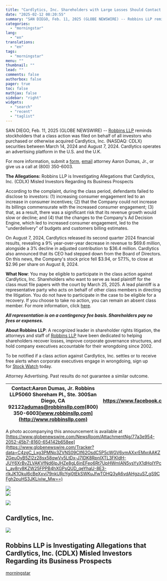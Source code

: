 ```yaml
---
title: "Cardlytics, Inc. Shareholders with Large Losses Should Contact Robbins LLP for Information About the CDLX Class Action Lawsuit"
date: "2025-02-12 08:20:55"
summary: "SAN DIEGO, Feb. 11, 2025 (GLOBE NEWSWIRE) -- Robbins LLP reminds stockholders that a class action was filed on behalf of all investors who purchased or otherwise acquired Cardlytics, Inc. (NASDAQ: CDLX) securities between March 14, 2024 and August 7, 2024. Cardlytics operates an advertising platform in the U.S. and..."
categories:
  - "morningstar"
lang:
  - "en"
translations:
  - "en"
tags:
  - "morningstar"
menu: ""
thumbnail: ""
lead: ""
comments: false
authorbox: false
pager: true
toc: false
mathjax: false
sidebar: "right"
widgets:
  - "search"
  - "recent"
  - "taglist"
---
```


SAN DIEGO, Feb. 11, 2025 (GLOBE NEWSWIRE) -- [Robbins LLP](https://www.globenewswire.com/Tracker?data=JxlS3jHdAN1Zih4UhhCqWSdiTVe_f6G0EDxoWHS97FfIGCICkVD1qLPrf2TmS5rg7M_eOnaPASTPoQT-lf8LiheM0-829Q1AIHl64NTz0xc=) reminds stockholders that a class action was filed on behalf of all investors who purchased or otherwise acquired Cardlytics, Inc. (NASDAQ: CDLX) securities between March 14, 2024 and August 7, 2024. Cardlytics operates an advertising platform in the U.S. and the U.K.

For more information, submit a [form](https://www.globenewswire.com/Tracker?data=MnFwr9DIX0BGCPkW1o3RUollHViwpTJOSSAnXi2jIr1pE_oPRN8Qc6f98zE9lukJcMoZtFp2X9cJIeusZ5lp4GqTtwgDms95DkfnmVgePG0=), [email](https://www.globenewswire.com/Tracker?data=RqzO_XYsBY8IZaKnYe_R_Q_jULvcdfluno5UM81KL7QR_gd9svbUm3lf4c0vNUJ3CFiNLgVzfqu5NfQKYAl5vA==) attorney Aaron Dumas, Jr., or give us a call at (800) 350-6003.

**The Allegations:** Robbins LLP is Investigating Allegations that Cardlytics, Inc. (CDLX) Misled Investors Regarding its Business Prospects

According to the complaint, during the class period, defendants failed to disclose to investors: (1) increasing consumer engagement led to an increase in consumer incentives; (2) that the Company could not increase its billings commensurate with the increased consumer engagement; (3) that, as a result, there was a significant risk that its revenue growth would slow or decline; and (4) that the changes to the Company's Ad Decision Engine, which led to increased consumer engagement, led to the "underdelivery" of budgets and customers billing estimates.

On August 7, 2024, Cardlytics released its second quarter 2024 financial results, revealing a 9% year-over-year decrease in revenue to $69.6 million, alongside a 3% decline in adjusted contribution to $36.4 million. Cardlytics also announced that its CEO had stepped down from the Board of Directors. On this news, the Company's stock price fell $3.94, or 57.1%, to close at $2.96 per share on August 8, 2024.

**What Now**: You may be eligible to participate in the class action against Cardlytics, Inc. Shareholders who want to serve as lead plaintiff for the class must file papers with the court by March 25, 2025. A lead plaintiff is a representative party who acts on behalf of other class members in directing the litigation. You do not have to participate in the case to be eligible for a recovery. If you choose to take no action, you can remain an absent class member. For more information, click [here](https://www.globenewswire.com/Tracker?data=sZa-Y6Q-KUfuF2iGMgffWk_C2J2lV1cKWTASyWQCDT0dbjpCgnaTsYqJCC9TNMOI8jvjzI00OBAIcpURK_YkU9a7yhtXK_5l7vEreRMWQJc=).

***All representation is on a contingency fee basis. Shareholders pay no fees or expenses.***

**About Robbins LLP**: A recognized leader in shareholder rights litigation, the attorneys and staff of [Robbins LLP](https://www.globenewswire.com/Tracker?data=JxlS3jHdAN1Zih4UhhCqWcxSlCKOo5lYKt13LK06qrRrz71jUWKJAqlx4WeUEgev0e3dL4-3cLs5LnRRodf_vA==) have been dedicated to helping shareholders recover losses, improve corporate governance structures, and hold company executives accountable for their wrongdoing since 2002.

To be notified if a class action against Cardlytics, Inc. settles or to receive free alerts when corporate executives engage in wrongdoing, sign up for [Stock Watch](https://www.globenewswire.com/Tracker?data=qmpED99lDL9yqHxrNKqIKtPZpWSf54T-X5yfniT44d5dKu205_IuClk8msWqmP78egKOt943u0tYq-Xp8UJDVmH8pN0M4TJWm1tX47kAS1s=) today.

Attorney Advertising. Past results do not guarantee a similar outcome.

| Contact:Aaron Dumas, Jr. Robbins LLP5060 Shoreham Pl., Ste. 300San Diego, CA 92122[adumas@robbinsllp.com](mailto:adumas@robbinsllp.com)(800) 350-6003[www.robbinsllp.com](http://www.robbinsllp.com) | <https://www.facebook.com/RobbinsLLP/><https://www.linkedin.com/company/robbins-llp/> |
| --- | --- |

A photo accompanying this announcement is available at [https://www.globenewswire.com/NewsRoom/AttachmentNg/77a3e954-2052-45b7-8160-654142b658ee](https://www.globenewswire.com/Tracker?data=C4zgC_Lxg3PMNo3ZVNS09CIf62OsdC5P5cWGV6ymAXxrEMxrAAKZZGeuOyB5Zl2z28sx58qwVv5LtDx-J7IDK8RpnIXTL3FKldH-JUY6XrBvZLVAKVfNd6IpJHZe8gL6inEFeo6Rt7UpHWmIAN5ysYyX1dHoIYPcL_ay8rv8KZW25FPPB4hXGPsQUD_qeYhaU-8E3-rIkJK1Okul6cBeXxvj79nkURcYgi0tEkSWKuJfwTOHQ3yA6vdAHgzuS7_gS9CFgh2puHS3JKLiviw_Mw==)

 ![](https://www.globenewswire.com/newsroom/ti?nf=OTM1Njk0MiM2NzQ2OTQzIzIwMTExNjQ=)   
 ![](https://ml.globenewswire.com/media/NzVkNDhjOTUtYzI3NC00OWQyLWFiYjktODg0NzAyZmY4M2QxLTEwMjI3Mzc=/tiny/Robbins-LLP.png)

 [![](https://ml.globenewswire.com/media/f6c754ad-b344-4389-a551-cf97ce05752e/small/robbins-llp-logo-white-background1583450-1-png.png)](https://www.globenewswire.com/NewsRoom/AttachmentNg/f6c754ad-b344-4389-a551-cf97ce05752e)

Cardlytics, Inc.
----------------

  [![](https://ml.globenewswire.com/media/77a3e954-2052-45b7-8160-654142b658ee/medium/cardlytics-inc.jpg)](https://www.globenewswire.com/NewsRoom/AttachmentNg/77a3e954-2052-45b7-8160-654142b658ee/en) 

Robbins LLP is Investigating Allegations that Cardlytics, Inc. (CDLX) Misled Investors Regarding its Business Prospects
-----------------------------------------------------------------------------------------------------------------------

[morningstar](https://www.morningstar.com/news/globe-newswire/9356942/cardlytics-inc-shareholders-with-large-losses-should-contact-robbins-llp-for-information-about-the-cdlx-class-action-lawsuit)
